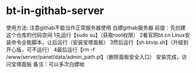 # bt-in-githab-server
使用方法:
注意githab不能当作正常服务器使用
白嫖githab服务器
前提：先创建这个仓库的代码空间
1先运行【sudo su】（获取root权限）
2看官网bt.cn Linux安装命令全能脚本，让后运行（安装宝塔面板）
3然后运行【sh btvip.sh】（升级到开心版，可不运行）
4最后运行【rm -f /www/server/panel/data/admin_path.pl】（删除面板安全入口）
安装完成，访问宝塔面板
备注：可以多次白嫖呦
